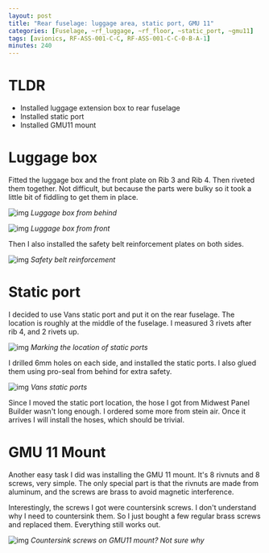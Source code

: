```yaml
---
layout: post
title: "Rear fuselage: luggage area, static port, GMU 11"
categories: [Fuselage, ~rf_luggage, ~rf_floor, ~static_port, ~gmu11]
tags: [avionics, RF-ASS-001-C-C, RF-ASS-001-C-C-0-B-A-1]
minutes: 240
---
```


# TLDR

- Installed luggage extension box to rear fuselage
- Installed static port
- Installed GMU11 mount

# Luggage box

Fitted the luggage box and the front plate on Rib 3 and Rib 4. Then riveted them together. Not difficult, but because the parts were bulky so it took a little bit of fiddling to get them in place.

![img](https://lh3.googleusercontent.com/pw/AP1GczPUwJZYOmSdECS1yZBxD4dPoEfFqtCRji8g46Q0kC7vtanjISrtjNY2gaA0nUe-N3SSbpZTFGP6oYOGEaMJ5eSoz8HTEhoNmY_doUPA_6kyQR15pKYm4hftpps8bUd3lqedl_1aO8J15SiAc01UPF1i8Q=w786-h1044-s-no-gm?authuser=0)
_Luggage box from behind_

![img](https://lh3.googleusercontent.com/pw/AP1GczMZrkbwTGPy5bwpsvNZ6nZV1Ev_x1G_PML3S3qDA51g4EDGNmZx6bFU9u0WCM5AjSQI5RovIrTeBBgKRN0XE3mdyABDfJAqL39BJFKyQvx0mZ7sWG5sCTIhx0jpI2JCrs8vI6Cs5_9npXXfi7OReC7yXA=w786-h1044-s-no-gm?authuser=0)
_Luggage box from front_

Then I also installed the safety belt reinforcement plates on both sides.

![img](https://lh3.googleusercontent.com/pw/AP1GczP_0YGozNTJxyANiRY1unN9Xn5uJWl23qe4jsT47O_C0gazqUD5wRzt4AdLRbsbJbDk07y56HffSyIswxxmeMyHsVhOMoCW6nCymbRkHRvT6-Apazx_sxbw6YcvO80RdEuBAoFKkIFnc0veaRp5Iegrmw=w1352-h1018-s-no-gm?authuser=0)
_Safety belt reinforcement_

# Static port

I decided to use Vans static port and put it on the rear fuselage. The location is roughly at the middle of the fuselage. I measured 3 rivets after rib 4, and 2 rivets up.

![img](https://lh3.googleusercontent.com/pw/AP1GczPUrsuU6fwcjBc7UqCrJ1JFqgQddq4d-TtqOgzaCvgKgZWJfZa8arlyTLc-7suxa3FwARRODxBi5n1KymhjwCXodeSZ0VFF7HbO_sLoGsc0ymqymFmmwEXTlSlYtYCeLE5Qp-4O3vBMYkTtD55FILlP5A=w1352-h1018-s-no-gm?authuser=0)
_Marking the location of static ports_

I drilled 6mm holes on each side, and installed the static ports. I also glued them using pro-seal from behind for extra safety.

![img](https://lh3.googleusercontent.com/pw/AP1GczNYN-EqWzDOCkGFKt6ruarsoQkIYk1mgHpSv2W4PmqMAtim68NKMsFkrpkZl6Uc_WO5EHeew4gnu65v-TjBSS8z9VN2DCZLlcdbylEesmu-hdAaYz50UP7RjpB8TZhHbew3pNRWqN6S56rkDlq1pNRXzQ=w1352-h1018-s-no-gm?authuser=0)
_Vans static ports_

Since I moved the static port location, the hose I got from Midwest Panel Builder wasn't long enough. I ordered some more from stein air. Once it arrives I will install the hoses, which should be trivial.

# GMU 11 Mount

Another easy task I did was installing the GMU 11 mount. It's 8 rivnuts and 8 screws, very simple. The only special part is that the rivnuts are made from aluminum, and the screws are brass to avoid magnetic interference.

Interestingly, the screws I got were countersink screws. I don't understand why I need to countersink them. So I just bought a few regular brass screws and replaced them. Everything still works out.

![img](https://lh3.googleusercontent.com/pw/AP1GczNBGeg5jhbRPPSV73ke0QTYXth9V7VIK8_2wKyccBVb56C1Lk3upRmkDovBsMexSF0x1MnJ1RCzHcNbqK73kAvuFy05_R33N6cVG8MK7GnZIbM70lBo1jwqAfEgTUwmaiN6QpqOGa0cOu_Dg9Zao-RSgQ=w1354-h1019-s-no-gm?authuser=0)
_Countersink screws on GMU11 mount? Not sure why_
